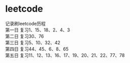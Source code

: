# leetcode
记录刷leetcode历程  
第一日 复习1、15、18、2、4、3  
第二日 复习30、76  
第三日 复习5、10、32、42  
第四日 复习44、45、6、8、65  
第五日 复习11、12、13、16、17、19、20、21、22、77、78